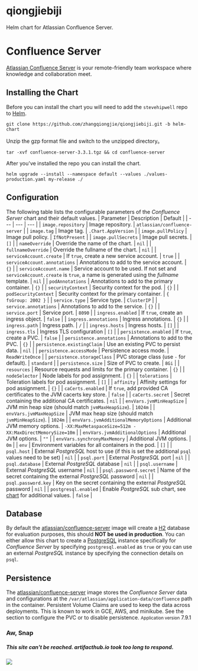 # qiongjiebiji

Helm chart for Atlassian Confluence Server.
# Confluence Server
[Atlassian Confluence Server](https://www.atlassian.com/software/confluence) is your remote-friendly team workspace where knowledge and collaboration meet.
## Installing the Chart
Before you can install the chart you will need to add the `stevehipwell` repo to [Helm](https://helm.sh/).
```
git clone https://github.com/zhangqiongjie/qiongjiebiji.git -b helm-chart
```
Unzip the gzp format file and switch to the unzipped directory。
```
tar -xvf confluence-server-3.3.1.tgz && cd confluence-server
```
After you've installed the repo you can install the chart.
```
helm upgrade --install --namespace default --values ./values-production.yaml my-release ./
```
## Configuration
The following table lists the configurable parameters of the _Confluence Server_ chart and their default values.
| Parameter | Description | Default |
| --- | --- | --- |
| `image.repository` | Image repository. | `atlassian/confluence-server` |
| `image.tag` | Image tag. | `.Chart.AppVersion` |
| `image.pullPolicy` | Image pull policy. | `IfNotPresent` |
| `image.pullSecrets` | Image pull secrets. | `[]` |
| `nameOverride` | Override the name of the chart. | `nil` |
| `fullnameOverride` | Override the fullname of the chart. | `nil` |
| `serviceAccount.create` | If `true`, create a new service account. | `true` |
| `serviceAccount.annotations` | Annotations to add to the service account. | `{}` |
| `serviceAccount.name` | Service account to be used. If not set and `serviceAccount.create` is `true`, a name is generated using the _fullname_ template. | `nil` |
| `podAnnotations` | Annotations to add to the primary container. | `{}` |
| `securityContext` | Security context for the pod. | `{}` |
| `podSecurityContext` | Security context for the primary container. | `{ fsGroup: 2002 }` |
| `service.type` | Service type. | `ClusterIP` |
| `service.annotations` | Annotations to add to the service. | `{}` |
| `service.port` | Service port. | `8090` |
| `ingress.enabled` | If `true`, create an ingress object. | `false` |
| `ingress.annotations` | Ingress annotations. | `{}` |
| `ingress.path` | Ingress path. | `/` |
| `ingress.hosts` | Ingress hosts. | `[]` |
| `ingress.tls` | Ingress TLS configuration | `[]` |
| `persistence.enabled` | If `true`, create a PVC. | `false` |
| `persistence.annotations` | Annotations to add to the PVC. | `{}` |
| `persistence.existingClaim` | Use an existing PVC to persist data. | `nil` |
| `persistence.accessMode` | Persistence access mode. | `ReadWriteOnce` |
| `persistence.storageClass` | PVC storage class (use `-` for default). | `standard` |
| `persistence.size` | Size of PVC to create. | `8Gi` |
| `resources` | Resource requests and limits for the primary container. | `{}` |
| `nodeSelector` | Node labels for pod assignment. | `{}` |
| `tolerations` | Toleration labels for pod assignment. | `[]` |
| `affinity` | Affinity settings for pod assignment. | `{}` |
| `caCerts.enabled` | If `true`, add provided CA certificates to the JVM cacerts key store. | `false` |
| `caCerts.secret` | Secret containing the additional CA certificates. | `nil` |
| `envVars.jvmMinHeapSize` | JVM min heap size (should match `jvmMaxHeapSize`). | `1024m` |
| `envVars.jvmMaxHeapSize` | JVM max heap size (should match `jvmMinHeapSize`). | `1024m` |
| `envVars.jvmAdditionalMemoryOptions` | Additional JVM memory options. | `-XX:MaxMetaspaceSize=512m -XX:MaxDirectMemorySize=10m` |
| `envVars.jvmAdditionalOptions` | Additional JVM options. | `""` |
| `envVars.synchronyMaxMemory` | Additional JVM options. | `0m` |
| `env` | Environment variables for all containers in the pod. | `[]` |
| `psql.host` | External _PostgreSQL_ host to use (if this is set the additional `psql` values need to be set) | `nil` |
| `psql.port` | External _PostgreSQL_ port | `nil` |
| `psql.database` | External _PostgreSQL_ database | `nil` |
| `psql.username` | External _PostgreSQL_ username | `nil` |
| `psql.password.secret` | Name of the secret containing the external _PostgreSQL_ password | `nil` |
| `psql.password.key` | Key on the secret containing the external _PostgreSQL_ password | `nil` |
| `postgresql.enabled` | Enable _PostgreSQL_ sub chart, see [chart](https://hub.helm.sh/charts/bitnami/postgresql/4.2.2) for additional values. | `false` |
## Database
By default the [atlassian/confluence-server](https://hub.docker.com/r/atlassian/confluence-server/) image will create a [H2](https://www.h2database.com/html/main.html) database for evaluation purposes, this should **NOT be used in production**. You can either allow this chart to create a [PostgreSQL](https://hub.docker.com/_/postgres) instance specifically for _Confluence Server_ by specifying `postgresql.enabled` as `true` or you can use an external _PostgreSQL_ instance by specifying the connection details on `psql`.
## Persistence
The [atlassian/confluence-server](https://hub.docker.com/r/atlassian/confluence-server/) image stores the _Confluence Server_ data and configurations at the `/var/atlassian/application-data/confluence` path in the container.
Persistent Volume Claims are used to keep the data across deployments. This is known to work in GCE, AWS, and minikube.
See the section to configure the PVC or to disable persistence.
<small>Application version</small>
7.9.1
### Aw, Snap
##### This site can't be reached. artifacthub.io took too long to respond.
![](https://artifacthub.io/packages/helm/stevehipwell/confluence-server)

